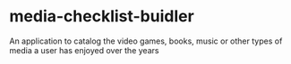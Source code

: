 # media-checklist-buidler
An application to catalog the video games, books, music or other types of media a user has enjoyed over the years
